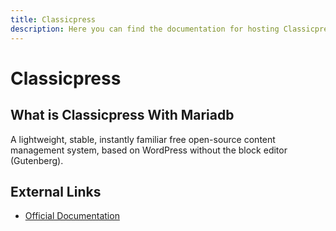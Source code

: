 ```yaml
---
title: Classicpress
description: Here you can find the documentation for hosting Classicpress with Coolify.
---
```


# Classicpress

## What is Classicpress With Mariadb

A lightweight, stable, instantly familiar free open-source content management system, based on WordPress without the block editor (Gutenberg).

## External Links

- [Official Documentation](https://www.classicpress.net/?utm_source=coolify.io)
